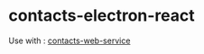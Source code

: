 # contacts-electron-react

Use with : [contacts-web-service](https://github.com/yoannfleurydev/contacts-web-service)
